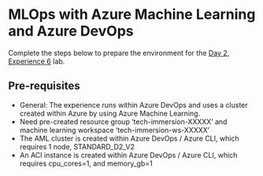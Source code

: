 # MLOps with Azure Machine Learning and Azure DevOps

Complete the steps below to prepare the environment for the [Day 2, Experience 6](../../../day2-exp6/README.md) lab.

## Pre-requisites

  - General: The experience runs within Azure DevOps and uses a cluster created within Azure by using Azure Machine Learning.
  - Need pre-created resource group ‘tech-immersion-XXXXX’ and machine learning workspace ‘tech-immersion-ws-XXXXX’
  - The AML cluster is created within Azure DevOps / Azure CLI, which requires 1 node, STANDARD_D2_V2
  - An ACI instance is created within Azure DevOps / Azure CLI, which requires cpu_cores=1, and memory_gb=1
